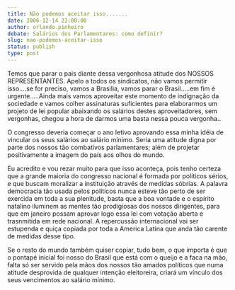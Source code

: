 ```yaml
---
title: Não podemos aceitar isso.......
date: 2006-12-14 22:00:00
author: orlando.pinheiro
debate: Salários dos Parlamentares: como definir?
slug: nao-podemos-aceitar-isso
status: publish 
type: post
---
```


Temos que parar o pais diante dessa vergonhosa atitude dos NOSSOS REPRESENTANTES. Apelo a todos os sindicatos, não vamos permitir isso....se for preciso, vamos a Brasilia, vamos parar o Brasil.....em fim é urgente.....Ainda mais vamos aproveitar este momento de indignação da sociedade e vamos colher assinaturas suficientes para elaborarmos um projeto de lei popular abaixando os salários destes aproveitadores, sem vergonhas, chegou a hora de darmos uma basta nessa pouca vergonha..   

O congresso deveria começar o ano letivo aprovando essa minha idéia de vincular os seus salários ao salário mínimo. Seria uma atitude digna por parte dos nossos tão combativos parlamentares; além de projetar positivamente a imagem do país aos olhos do mundo.   

  

Eu acredito e vou rezar muito para que isso aconteça, pois tenho certeza que a grande maioria do congresso nacional é formada por políticos sérios, e que buscam moralizar a instituição através de medidas sóbrias. A palavra democracia tão usada pelos políticos nunca esteve tão perto de ser exercida em toda a sua plenitude, basta que a boa vontade e o espírito natalino iluminem as mentes tão prodigiosas dos nossos dirigentes, para que em janeiro possam aprovar logo essa lei com votação aberta e trasnmitida em rede nacional. A repercussão internacional vai ser estupenda e quiça copiada por toda a America Latina que anda tão carente de medidas desse tipo.   

  

Se o resto do mundo também quiser copiar, tudo bem, o que importa é que o pontapé inicial foi nosso do Brasil que está com o queijo e a faca na mão, falta só ser servido pela mãos dos nossos tão amados políticos que numa atitude desprovida de qualquer intenção eleitoreira, criará um vínculo dos seus vencimentos ao salário mínimo.
